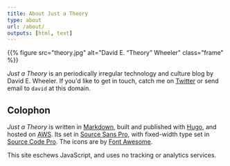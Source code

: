 ```yaml
---
title: About Just a Theory
type: about
url: /about/
outputs: [html, text]
---
```


{{% figure src="theory.jpg" alt="David E. “Theory” Wheeler" class="frame" %}}

*Just a Theory* is an periodically irregular technology and culture blog by David
E. Wheeler. If you'd like to get in touch, catch me on [Twitter] or send email
to `david` at this domain.

Colophon
--------

*Just a Theory* is written in [Markdown], built and published with [Hugo], and
hosted on [AWS]. Its set in [Source Sans Pro], with fixed-width type set in
[Source Code Pro]. The icons are by [Font Awesome].

This site eschews JavaScript, and uses no tracking or analytics services.

[Markdown]: https://daringfireball.net/projects/markdown/
[Hugo]: https://gohugo.io
[AWS]: https://aws.amazon.com/
[Source Sans Pro]: https://github.com/adobe-fonts/source-sans-pro
[Source Code Pro]: https://github.com/adobe-fonts/source-code-pro
[Twitter]: https://twitter.com/theory
[Font Awesome]: https://fontawesome.com